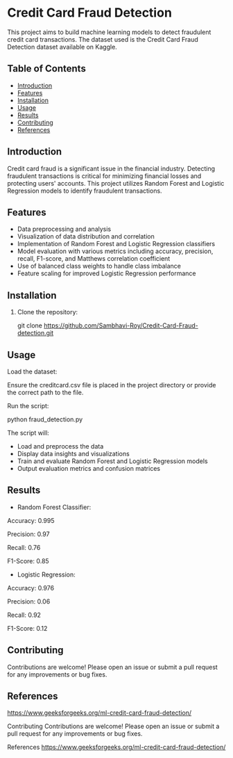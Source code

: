 # Credit Card Fraud Detection

This project aims to build machine learning models to detect fraudulent credit card transactions. The dataset used is the Credit Card Fraud Detection dataset available on Kaggle.


## Table of Contents

- [Introduction](#introduction)
- [Features](#features)
- [Installation](#installation)
- [Usage](#usage)
- [Results](#results)
- [Contributing](#contributing)
- [References](#references)
  
## Introduction

Credit card fraud is a significant issue in the financial industry. Detecting fraudulent transactions is critical for minimizing financial losses and protecting users' accounts. This project utilizes Random Forest and Logistic Regression models to identify fraudulent transactions.


## Features

- Data preprocessing and analysis
- Visualization of data distribution and correlation
- Implementation of Random Forest and Logistic Regression classifiers
- Model evaluation with various metrics including accuracy, precision, recall, F1-score, and Matthews correlation coefficient
- Use of balanced class weights to handle class imbalance
- Feature scaling for improved Logistic Regression performance


## Installation

1. Clone the repository:
   
   git clone https://github.com/Sambhavi-Roy/Credit-Card-Fraud-detection.git


## Usage

Load the dataset:

Ensure the creditcard.csv file is placed in the project directory or provide the correct path to the file.


Run the script:

python fraud_detection.py


The script will:

- Load and preprocess the data
- Display data insights and visualizations
- Train and evaluate Random Forest and Logistic Regression models
- Output evaluation metrics and confusion matrices


## Results

- Random Forest Classifier:

Accuracy: 0.995

Precision: 0.97

Recall: 0.76

F1-Score: 0.85


- Logistic Regression:

Accuracy: 0.976

Precision: 0.06

Recall: 0.92

F1-Score: 0.12


## Contributing

Contributions are welcome! Please open an issue or submit a pull request for any improvements or bug fixes.


## References

https://www.geeksforgeeks.org/ml-credit-card-fraud-detection/

Contributing
Contributions are welcome! Please open an issue or submit a pull request for any improvements or bug fixes.

References
https://www.geeksforgeeks.org/ml-credit-card-fraud-detection/

